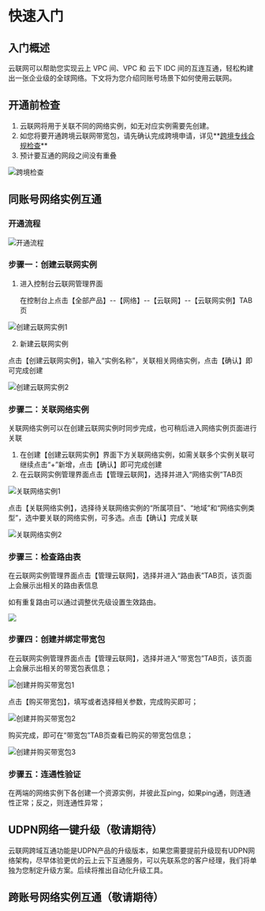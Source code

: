 # 快速入门

## 入门概述

云联网可以帮助您实现云上 VPC 间、VPC 和 云下 IDC 间的互连互通，轻松构建出一张企业级的全球网络。下文将为您介绍同账号场景下如何使用云联网。

## 开通前检查

1. 云联网将用于关联不同的网络实例，如无对应实例需要先创建。
2. 如您将要开通跨境云联网带宽包，请先确认完成跨境申请，详见**[跨境专线合规检查](https://docs.ucloud.cn/crossborder/README)**
3. 预计要互通的网段之间没有重叠

![跨境检查](D:\ina.li\云联网\20240228\images\跨境检查.png)



## **同账号网络实例互通**

### 开通流程

![开通流程](D:\ina.li\云联网\20240228\images\开通流程.png)



### 步骤一：创建云联网实例

1. 进入控制台云联网管理界面

   在控制台上点击【全部产品】--【网络】--【云联网】--【云联网实例】TAB页

![创建云联网实例1](D:/ina.li/云联网/旧/ugn-master/images/创建云联网实例1.png)

2. 新建云联网实例

点击【创建云联网实例】，输入“实例名称”，关联相关网络实例，点击【确认】即可完成创建

![创建云联网实例2](D:/ina.li/云联网/旧/ugn-master/images/创建云联网实例2.png)



### 步骤二：关联网络实例

关联网络实例可以在创建云联网实例时同步完成，也可稍后进入网络实例页面进行关联

1. 在创建【创建云联网实例】界面下方关联网络实例，如需关联多个实例关联可继续点击“+”新增，点击【确认】即可完成创建
2. 在云联网实例管理界面点击【管理云联网】，选择并进入“网络实例”TAB页

![关联网络实例1](D:/ina.li/云联网/旧/ugn-master/images/关联网络实例1.png)



点击【关联网络实例】，选择待关联网络实例的“所属项目”、“地域”和“网络实例类型”，选中要关联的网络实例，可多选。点击【确认】完成关联

![关联网络实例2](D:/ina.li/云联网/旧/ugn-master/images/关联网络实例2.png)



### 步骤三：检查路由表

在云联网实例管理界面点击【管理云联网】，选择并进入“路由表”TAB页，该页面上会展示出相关的路由表信息

如有重复路由可以通过调整优先级设置生效路由。

![](D:\ina.li\云联网\20240418\images\检查路由表.jpg)

### 步骤四：创建并绑定带宽包

在云联网实例管理界面点击【管理云联网】，选择并进入“带宽包”TAB页，该页面上会展示出相关的带宽包表信息；

![创建并购买带宽包1](D:/ina.li/云联网/旧/ugn-master/images/创建并购买带宽包1-7371833.png)



点击【购买带宽包】，填写或者选择相关参数，完成购买即可；

![创建并购买带宽包2](D:/ina.li/云联网/旧/ugn-master/images/创建并购买带宽包2.png)



购买完成，即可在“带宽包”TAB页查看已购买的带宽包信息；

![创建并购买带宽包3](D:/ina.li/云联网/旧/ugn-master/images/创建并购买带宽包3.png)



### 步骤五：连通性验证

在两端的网络实例下各创建一个资源实例，并彼此互ping，如果ping通，则连通性正常；反之，则连通性异常；



## UDPN**网络一键升级（敬请期待）**

云联网跨域互通功能是UDPN产品的升级版本，如果您需要提前升级现有UDPN网络架构，尽早体验更优的云上云下互通服务，可以先联系您的客户经理，我们将单独为您制定升级方案。后续将推出自动化升级工具。

## **跨账号网络实例互通（敬请期待）**
